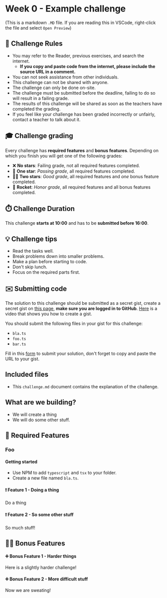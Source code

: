 # Week 0 - Example challenge

(This is a markdown `.MD` file. If you are reading this in VSCode, right-click the file and select `Open Preview`)

## 📃 Challenge Rules

- You may refer to the Reader, previous exercises, and search the internet.
  - **If you copy and paste code from the internet, please include the source URL in a comment.**
- You can not seek assistance from other individuals.
- This challenge can not be shared with anyone.
- The challenge can only be done on-site.
- The challenge must be submitted before the deadline, failing to do so will result in a failing grade.
- The results of this challenge will be shared as soon as the teachers have completed the grading.
- If you feel like your challenge has been graded incorrectly or unfairly, contact a teacher to talk about it.

## 🎓 Challenge grading

Every challenge has **required features** and **bonus features**. Depending on which you finish you will get one of the following grades:

- ❌ **No stars**: Failing grade, not all required features completed.
- 🌟 **One star**: _Passing grade_, all required features completed.
- 🌟🌟 **Two stars**: _Good grade_, all required features and _one_ bonus feature completed.
- 🚀 **Rocket**: _Honor grade_, all required features and all bonus features completed.

## ⏱️ Challenge Duration

This challenge **starts at 10:00** and has to be **submitted before 16:00**.

## 💡 Challenge tips

- Read the tasks well.
- Break problems down into smaller problems.
- Make a plan before starting to code.
- Don't skip lunch.
- Focus on the required parts first.

## ✉️ Submitting code

The solution to this challenge should be submitted as a secret gist, create a secret gist on [this page](https://gist.github.com/), **make sure you are logged in to GitHub**. [Here](https://youtu.be/Yd2k06_hD2s) is a video that shows you how to create a gist.

You should submit the following files in your gist for this challenge:

- `bla.ts`
- `foo.ts`
- `bar.ts`

Fill in this [form]() to submit your solution, don't forget to copy and paste the URL to your gist.

## Included files

- This `challenge.md` document contains the explanation of the challenge.

## What are we building?

- We will create a thing
- We will do some other stuff.

## 🌟 Required Features

### Foo

#### Getting started

- Use NPM to add `typescript` and `tsx` to your folder.
- Create a new file named `bla.ts`.

#### ❗ Feature 1 - Doing a thing

Do a thing

#### ❗ Feature 2 - So some other stuff

So much stuff!

## 🌟🌟 Bonus Features

#### ➕ Bonus Feature 1 - Harder things

Here is a slightly harder challenge!

#### ➕ Bonus Feature 2 - More difficult stuff

Now we are sweating!
